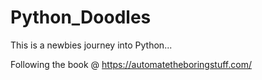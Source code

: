 # Python_Doodles
 This is a newbies journey into Python...
 
 Following the book @ https://automatetheboringstuff.com/
